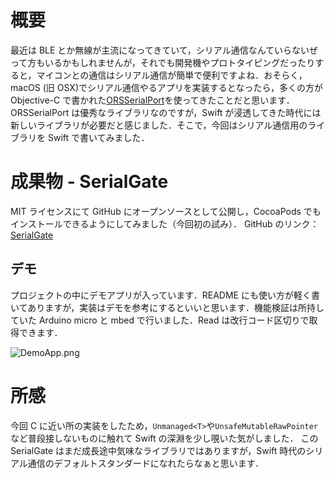 <!-- title:Swift：macOS用のシリアル通信ライブラリを作った（CocoaPods公開） -->

# 概要

最近は BLE とか無線が主流になってきていて，シリアル通信なんていらないぜって方もいるかもしれませんが，それでも開発機やプロトタイピングだったりすると，マイコンとの通信はシリアル通信が簡単で便利ですよね．おそらく，macOS (旧 OSX)でシリアル通信やるアプリを実装するとなったら，多くの方が Objective-C で書かれた[ORSSerialPort](https://github.com/armadsen/ORSSerialPort)を使ってきたことだと思います．ORSSerialPort は優秀なライブラリなのですが，Swift が浸透してきた時代には新しいライブラリが必要だと感じました．そこで，今回はシリアル通信用のライブラリを Swift で書いてみました．

# 成果物 - SerialGate

MIT ライセンスにて GitHub にオープンソースとして公開し，CocoaPods でもインストールできるようにしてみました（今回初の試み）．
GitHub のリンク：[SerialGate](https://github.com/Kyome22/SerialGate)

## デモ

プロジェクトの中にデモアプリが入っています．README にも使い方が軽く書いてありますが，実装はデモを参考にするといいと思います．機能検証は所持していた Arduino micro と mbed で行いました．Read は改行コード区切りで取得できます．

![DemoApp.png](./images/article/6c427bed-396c-4af1-6521-0e5b8e42e57f.png)

# 所感

今回 C に近い所の実装をしたため，`Unmanaged<T>`や`UnsafeMutableRawPointer`など普段接しないものに触れて Swift の深淵を少し覗いた気がしました．
この SerialGate はまだ成長途中気味なライブラリではありますが，Swift 時代のシリアル通信のデフォルトスタンダードになれたらなぁと思います．
